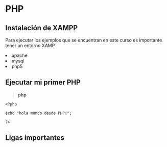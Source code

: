 # PHP

## Instalación de XAMPP

Para ejecutar los ejemplos que se encuentran en este
curso es importante tener un entorno XAMP

<li>apache</li>
<li>mysql</li>
<li>php5</li>

## Ejecutar mi primer PHP

> __php__
~~~
<?php

echo "hola mundo desde PHP!";

?>
~~~

## Ligas importantes